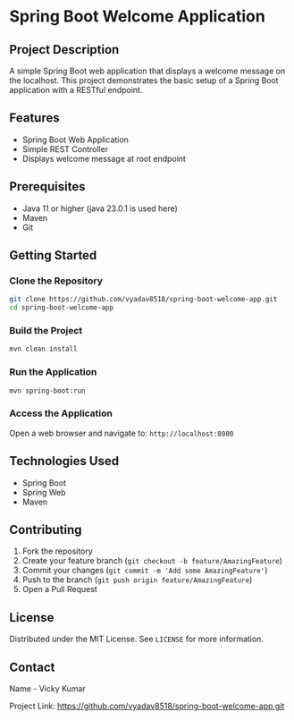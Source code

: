 # Spring Boot Welcome Application

## Project Description
A simple Spring Boot web application that displays a welcome message on the localhost. This project demonstrates the basic setup of a Spring Boot application with a RESTful endpoint.

## Features
- Spring Boot Web Application
- Simple REST Controller
- Displays welcome message at root endpoint

## Prerequisites
- Java 11 or higher (java 23.0.1 is used here)
- Maven
- Git

## Getting Started

### Clone the Repository
```bash
git clone https://github.com/vyadav8518/spring-boot-welcome-app.git
cd spring-boot-welcome-app
```

### Build the Project
```bash
mvn clean install
```

### Run the Application
```bash
mvn spring-boot:run
```

### Access the Application
Open a web browser and navigate to:
`http://localhost:8080`

## Technologies Used
- Spring Boot
- Spring Web
- Maven

## Contributing
1. Fork the repository
2. Create your feature branch (`git checkout -b feature/AmazingFeature`)
3. Commit your changes (`git commit -m 'Add some AmazingFeature'`)
4. Push to the branch (`git push origin feature/AmazingFeature`)
5. Open a Pull Request

## License
Distributed under the MIT License. See `LICENSE` for more information.

## Contact
Name - Vicky Kumar

Project Link: https://github.com/vyadav8518/spring-boot-welcome-app.git